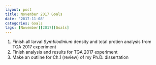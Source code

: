```yaml
---
layout: post
title: November 2017 Goals
date: '2017-11-08'
categories: Goals
tags: [November][2017][Goals]
---
```

1) Finish all larval *Symbiodinium* density and total protien analysis from TGA 2017 experiment 
2) Finish analysis and results for TGA 2017 experiment
3) Make an outline for Ch.1 (review) of my Ph.D. dissertation 

